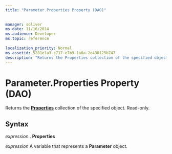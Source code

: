 ```yaml
---
title: "Parameter.Properties Property (DAO)"
 
 
manager: soliver
ms.date: 11/16/2014
ms.audience: Developer
ms.topic: reference
  
localization_priority: Normal
ms.assetid: 5281e1a3-c717-e7b9-1a0a-2e430125b747
description: "Returns the Properties collection of the specified object. Read-only."
---
```


# Parameter.Properties Property (DAO)

Returns the **[Properties](properties-collection-dao.md)** collection of the specified object. Read-only. 
  
## Syntax

 *expression*  . **Properties**
  
 *expression*  A variable that represents a **Parameter** object. 
  

